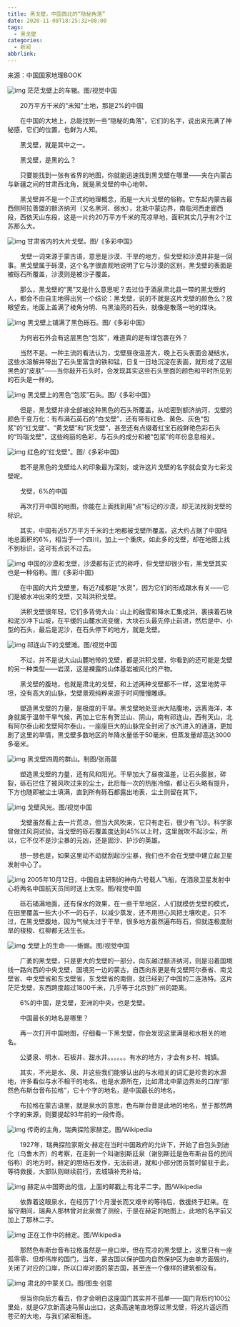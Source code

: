 ```yaml
---
title: 黑戈壁，中国西北的“隐秘角落”
date: 2020-11-08T18:25:32+08:00
tags:
  - 黑戈壁
categories:
  - 新闻
abbrlink:
---
```


来源：中国国家地理BOOK

![img](https://cdn.jsdelivr.net/gh/yakeing/Documentation@main/Hexo/images/6795-kcieyvz5182426.jpg)
茫茫戈壁上的车辙。图/视觉中国

　　20万平方千米的“未知”土地，那是2%的中国

　　在中国的大地上，总能找到一些“隐秘的角落”，它们的名字，说出来充满了神秘感，它们的位置，也鲜为人知。

　　黑戈壁，就是其中之一。

　　黑戈壁，是黑的么？

　　只要能找到一张有省界的地图，你就能迅速找到黑戈壁在哪里——夹在内蒙古与新疆之间的甘肃西北角，就是黑戈壁的中心地带。

　　黑戈壁并不是一个正式的地理概念，而是一大片戈壁的俗称。它东起内蒙古最西侧阿拉善盟的额济纳河（又名黑河、弱水），北抵中蒙边界，南临河西走廊西段，西依天山东段，这是一片约20万平方千米的荒凉旱地，面积其实几乎有2个江苏那么大。

![img](https://cdn.jsdelivr.net/gh/yakeing/Documentation@main/Hexo/images/4021-kcieyvz5182548.jpg)
甘肃省内的大片戈壁。图/《多彩中国》

　　戈壁一词来源于蒙古语，意思是沙漠、干旱的地方，但戈壁和沙漠并非是一回事。黑戈壁属于砾漠，这个名字很直观地说明了它与沙漠的区别，黑戈壁的表面是被砾石所覆盖，沙漠则是被沙子覆盖。

　　那么，黑戈壁的“黑”又是什么意思呢？去过位于酒泉肃北县一带的黑戈壁的人，都会不由自主地得出另一个结论：黑戈壁，说的不就是这片戈壁的颜色么？放眼望去，地面上盖满了棱角分明、乌黑油亮的石头，就像是散落一地的煤块。

![img](https://cdn.jsdelivr.net/gh/yakeing/Documentation@main/Hexo/images/a750-kcieyvz5182651.jpg)
黑戈壁上铺满了黑色砾石。图/《多彩中国》

　　为何岩石外会有这层黑色“包浆”，难道真的是有煤包裹在外？

　　当然不是。一种主流的看法认为，戈壁昼夜温差大，晚上石头表面会凝结水，这些水溶解并带出了石头里富含的铁和锰，日复一日地沉淀在表面，就形成了这层黑色的“皮肤”——当你敲开石头时，会发现其实这些石头里面的颜色和平时所见到的石头是一样的。

![img](https://cdn.jsdelivr.net/gh/yakeing/Documentation@main/Hexo/images/11dc-kcieyvz5182694.jpg)
黑戈壁上的黑色“包浆”石头。图/《多彩中国》

　　但是，黑戈壁并非全部被这种黑色的石头所覆盖，从哈密到额济纳河，戈壁的颜色千变万化：有布满石英石的“白戈壁”，还有带有红色、黄色、灰色“包浆”的“红戈壁”、“黄戈壁”和“灰戈壁”，甚至还有点缀着红宝石般鲜艳色彩石头的“玛瑙戈壁”，这些绚丽的色彩，与石头的成分和被“包浆”的年份息息相关。

![img](https://cdn.jsdelivr.net/gh/yakeing/Documentation@main/Hexo/images/e0fe-kcieyvz5182769.jpg)
红色的“红戈壁”。图/《多彩中国》

　　若不是黑色的戈壁给人的印象最为深刻，或许这片戈壁的名字就会变为七彩戈壁呢。

　　戈壁，6%的中国

　　再次打开中国的地图，你能在上面找到用“点”标记的沙漠，却无法找到戈壁的标识。

　　其实，中国有近57万平方千米的土地都被戈壁所覆盖。这大约占据了中国陆地总面积的6%，相当于一个四川，加上一个重庆。如此多的戈壁，却在地图上找不到标识，这可有点说不过去。

![img](https://cdn.jsdelivr.net/gh/yakeing/Documentation@main/Hexo/images/9353-kcieyvz5182833.jpg)
中国的沙漠和戈壁，沙漠都有正式的称呼，但戈壁却很少有，黑戈壁其实也是一种俗称。图/《多彩中国》

　　在中国的大片戈壁里，有近7成都是“水货”，因为它们的形成跟水有关——它们是被水冲出来的戈壁，又叫洪积戈壁。

　　洪积戈壁很年轻，它们多背倚大山：山上的融雪和降水汇集成洪，裹挟着石块和泥沙冲下山坡，在平缓的山麓水流变缓，大块石头最先停止前进，然后是中、小型的石头，最后是泥沙，在石头停下的地方，就是戈壁。

![img](https://cdn.jsdelivr.net/gh/yakeing/Documentation@main/Hexo/images/0952-kcieyvz5182942.jpg)
祁连山下的戈壁滩。图/视觉中国

　　不过，并不是说大山山麓地带的戈壁，都是洪积戈壁，你看到的还可能是戈壁的另一种类型——岩漠，这是裸露的山体基岩被风化的产物。

　　黑戈壁的腹地，也就是肃北的戈壁，和上述两种戈壁都不一样，这里地势平坦，没有高大的山脉，戈壁景观纯粹来源于时间慢慢雕琢。

　　塑造黑戈壁的力量，是极度的干旱。黑戈壁地处亚洲大陆腹地，远离海洋，本身就属于温带干旱气候，再加上它东有贺兰山、阴山，南有祁连山，西有天山，北有阿尔泰山和戈壁阿尔泰山，一座座巨大的山脉完全封闭了水汽进入的通道，更加剧了这里的旱情，黑戈壁多数地区的年降水量低于50毫米，但蒸发量却高达3000多毫米。

![img](https://cdn.jsdelivr.net/gh/yakeing/Documentation@main/Hexo/images/2812-kcieyvz5183016.jpg)
黑戈壁四周的群山。制图/张雨晨

　　塑造黑戈壁的力量，还有风和阳光。干旱加大了昼夜温差，让石头膨胀，碎裂，砾石拦住了被风吹过来的尘土，此后每一次的热胀冷缩，都让石头略有提升，下方也随即被尘土填满，直到所有砾石都露出地表，尘土则留在其下。

![img](https://cdn.jsdelivr.net/gh/yakeing/Documentation@main/Hexo/images/3e50-kcieyvz5183139.jpg)
戈壁风光。图/视觉中国

　　戈壁虽然看上去一片荒凉，但当大风吹来，它只有走石，很少有飞沙。科学家曾做过风洞试验，当戈壁的砾石覆盖度达到45%以上时，这里就吹不起沙尘，所以，它不仅不是沙尘暴的元凶，还是固沙、护沙的英雄。

　　想一想也是，如果这里动不动就刮起沙尘暴，我们也不会在戈壁中建立起卫星发射中心了。

![img](https://cdn.jsdelivr.net/gh/yakeing/Documentation@main/Hexo/images/ee5e-kcieyvz5183220.jpg)
2005年10月12日，中国自主研制的神舟六号载人飞船，在酒泉卫星发射中心将两名中国航天员同时送上太空。图/视觉中国

　　砾石铺满地面，还有保水的效果，在一些干旱地区，人们就模仿戈壁的模式，在田里覆盖一些大小不一的石子，以减少蒸发，还不用担心风把土壤吹走。只不过，在黑戈壁腹地，因为气候太过于干旱，很多地方虽然遍布砾石，但就连极度耐旱的梭梭、红柳都无法生长。

![img](https://cdn.jsdelivr.net/gh/yakeing/Documentation@main/Hexo/images/c030-kcieyvz5183307.jpg)
戈壁上的生命——蜥蜴。图/视觉中国

　　广袤的黑戈壁，只是更大的戈壁的一部分，向东越过额济纳河，则是沿着国境线一路向西的中央戈壁，国境另一边的蒙古，自西向东更是有戈壁阿尔泰省、南戈壁省、中戈壁省和东戈壁省，东戈壁省的南侧，就已经到了中国的二连浩特。这片茫茫戈壁，东西跨度超过1800千米，几乎等于北京到广州的距离。

　　6%的中国，是戈壁，亚洲的中央，也是戈壁。

　　中国最长的地名是哪里？

　　再一次打开中国地图，仔细看一下黑戈壁，你会发现这里满是和水相关的地名。

　　公婆泉、明水、石板井、甜水井。。。。。。有水的地方，才会有乡村、城镇。

　　其实，不光是水、泉、井这些我们能够认出的与水相关的词汇是珍贵的水源地，许多看似与水不相干的地名，也是水源所在，比如肃北中蒙边界处的口岸“那然色布斯台音布拉格”，它十个字的地名，是中国最长的地名。

　　布拉格在蒙古语里，就是泉水的意思，色布斯台音是此地的地名，至于那然两个字的来源，则要提起93年前的一段传奇。

![img](https://cdn.jsdelivr.net/gh/yakeing/Documentation@main/Hexo/images/f528-kcieyvz5183415.jpg)
传奇的主角，瑞典探险家赫定。图/Wikipedia

　　1927年，瑞典探险家斯文·赫定在当时中国政府的允许下，开始了自包头到迪化（乌鲁木齐）的考察，在走到一个叫谢别斯廷泉（谢别斯廷是色布斯台音的民间俗称）的地方时，赫定的胆结石发作，无法前进，就和小部分团员暂时留驻于此，等待救援，大部队则继续前行，去城镇补充补给。

![img](https://cdn.jsdelivr.net/gh/yakeing/Documentation@main/Hexo/images/8a23-kcieyvz5183466.jpg)
赫定从中国寄出的信，上面的邮戳上有北平二字。图/Wikipedia

　　依靠着这眼泉水，在经历了1个月漫长而又艰辛的等待后，救援终于赶来。在留守期间，瑞典人那林曾对此泉做了测绘，于是在赫定的地图上，此地的名字前又加上了那林二字。

![img](https://cdn.jsdelivr.net/gh/yakeing/Documentation@main/Hexo/images/9a0c-kcieyvz5183561.jpg)
正在工作中的赫定。图/Wikipedia

　　那然色布斯台音布拉格虽然是一座口岸，但在荒凉的黑戈壁上，这里只有一座孤零零、但却伟岸的国门，当年，蒙古国以保护国内自然保护区为由单方面毁约，关闭了对应的口岸，所以口岸对面的蒙古国，甚至连一个像样的建筑都没有。

![img](https://cdn.jsdelivr.net/gh/yakeing/Documentation@main/Hexo/images/2ab1-kcieyvz5183683.jpg)
肃北的中蒙关口。图/图虫·创意

　　但当你向后方看去，你才会明白这座国门其实并不孤单——国门背后约100公里处，就是G7京新高速马鬃山出口，这条高速笔直地穿过黑戈壁，将这片遥远而苍茫的大地，与我们紧密相连。